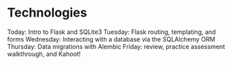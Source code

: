 # Technologies
Today: Intro to Flask and SQLite3
Tuesday: Flask routing, templating, and forms
Wednesday: Interacting with a database via the SQLAlchemy ORM
Thursday: Data migrations with Alembic
Friday: review, practice assessment walkthrough, and Kahoot!

